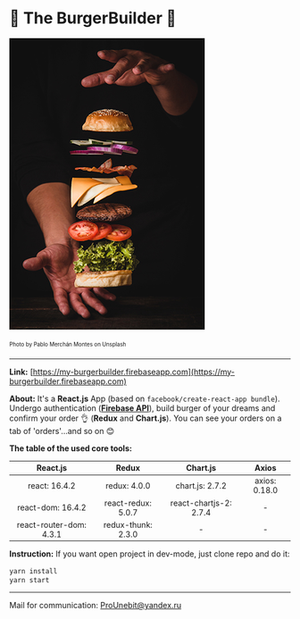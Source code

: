# 🌟 The BurgerBuilder 🌟

![](src/assets/images/builder-pic.jpg)

<sub><sup>Photo by Pablo Merchán Montes on Unsplash</sup></sub>
- - -

**Link:** [https://my-burgerbuilder.firebaseapp.com](https://my-burgerbuilder.firebaseapp.com)

**About:** It's a **React.js** App (based on ```facebook/create-react-app bundle```). Undergo authentication (**[Firebase API](https://firebase.google.com)**), build burger of your dreams and confirm your order 👌 (**Redux** and **Chart.js**). You can see your orders on a tab of 'orders'...and so on 😊

**The table of the used core tools:**

|         React.js        |        Redux       |        Chart.js        |     Axios     |
|:-----------------------:|:------------------:|:----------------------:|:-------------:|
| react: 16.4.2           | redux: 4.0.0       | chart.js: 2.7.2        | axios: 0.18.0 |
| react-dom: 16.4.2       | react-redux: 5.0.7 | react-chartjs-2: 2.7.4 |       -       |
| react-router-dom: 4.3.1 | redux-thunk: 2.3.0 |            -           |       -       |

**Instruction:** If you want open project in dev-mode, just clone repo and do it:
```
yarn install
yarn start
```
- - -
Mail for communication: <ProUnebit@yandex.ru>
